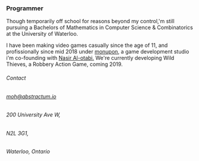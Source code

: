 ### Programmer
Though temporarily off school for reasons beyond my control,'m still pursuing a Bachelors of Mathematics in Computer Science & Combinatorics
at the University of Waterloo.

I have been making video games casually since the age of 11, and profissionally since mid 2018 under [monupon](https://monupon.studio),
a game development studio i'm co-founding with [Nasir Al-otabi.](https://twitter.com/NotNasser) We're currently developing Wild Thieves, a Robbery Action Game, coming 2019.   


###### Contact
###### moh@abstractum.io   
###### 200 University Ave W,   
###### N2L 3G1,   
###### Waterloo, Ontario
